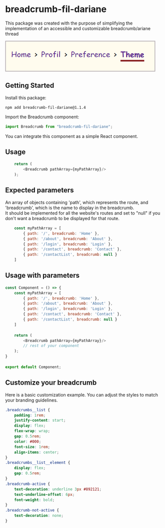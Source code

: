 # breadcrumb-fil-dariane

This package was created with the purpose of simplifying the implementation of an accessible and customizable breadcrumb/ariane thread  

![breadcrumb](./breadcrumb.png)


## Getting Started

Install this package:

```shell
npm add breadcrumb-fil-dariane@1.1.4
```

Import the Breadcrumb component:

```js
import Breadcrumb from "breadcrumb-fil-dariane";
```

You can integrate this component as a simple React component.

## Usage

```js
    return (
        <Breadcrumb pathArray={myPathArray}/>
    );
```

## Expected parameters

An array of objects containing 'path', which represents the route, and 'breadcrumb', which is the name to display in the breadcrumb.  
It should be implemented for all the website's routes and set to "null" if you don't want a breadcrumb to be displayed for that route.  

```js
    const myPathArray = [
        { path: '/', breadcrumb: 'Home' },
        { path: '/about', breadcrumb: 'About' },
        { path: '/login', breadcrumb: 'Login' },
        { path: '/contact', breadcrumb: 'Contact' }, 
        { path: '/contactList', breadcrumb: null }
    ]
```

## Usage with parameters

```js
const Component = () => {
    const myPathArray = [
        { path: '/', breadcrumb: 'Home' },
        { path: '/about', breadcrumb: 'About' },
        { path: '/login', breadcrumb: 'Login' },
        { path: '/contact', breadcrumb: 'Contact' }, 
        { path: '/contactList', breadcrumb: null }
    ]

    return (
        <Breadcrumb pathArray={myPathArray}/>
        // rest of your component
    );
}

export default Component;
```

## Customize your breadcrumb

Here is a basic customization example. You can adjust the styles to match your branding guidelines.  

```css
.breadcrumbs__list {
    padding: 1rem;
    justify-content: start;
    display: flex;
    flex-wrap: wrap;
    gap: 0.5rem;
    color: #000;
    font-size: 1rem;
    align-items: center;
}
.breadcrumbs__list__element {
    display: flex;
    gap: 0.5rem;
}
.breadcrumb-active {
    text-decoration: underline 3px #892121;
    text-underline-offset: 6px;
    font-weight: bold;
}
.breadcrumb-not-active {
    text-decoration: none;
}

```